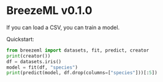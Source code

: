 # BreezeML v0.1.0

If you can load a CSV, you can train a model.

Quickstart:
```python
from breezeml import datasets, fit, predict, creator
print(creator())
df = datasets.iris()
model = fit(df, "species")
print(predict(model, df.drop(columns=["species"]))[:5])
```
